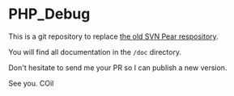 PHP_Debug
=========

This is a git repository to replace [the old SVN Pear respository](http://svn.php.net/viewvc/pear/packages/PHP_Debug/).

You will find all documentation in the `/doc` directory.

Don't hesitate to send me your PR so I can publish a new version.

See you. COil